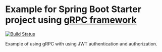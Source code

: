 # Example for Spring Boot Starter project using [gRPC framework](https://grpc.io/)

[![Build Status](https://travis-ci.com/majusko/grpc-example.svg?branch=master)](https://travis-ci.com/majusko/grpc-example)

Example of using gRPC with using JWT authentication and authorization.